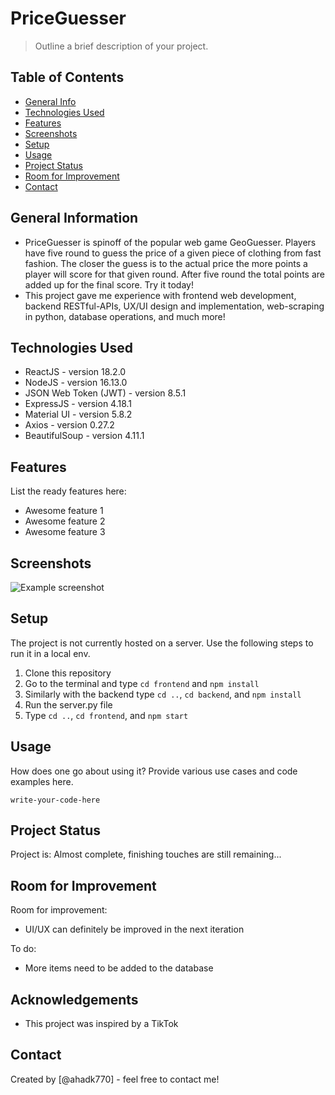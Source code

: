 # PriceGuesser

> Outline a brief description of your project.

## Table of Contents
* [General Info](#general-information)
* [Technologies Used](#technologies-used)
* [Features](#features)
* [Screenshots](#screenshots)
* [Setup](#setup)
* [Usage](#usage)
* [Project Status](#project-status)
* [Room for Improvement](#room-for-improvement)
* [Contact](#contact)
<!-- * [License](#license) -->


## General Information
- PriceGuesser is spinoff of the popular web game GeoGuesser. Players have five round to guess the price of a given piece of clothing from fast fashion. The closer the guess is to the actual price the more points a player will score for that given round. After five round the total points are added up for the final score. Try it today!
- This project gave me experience with frontend web development, backend RESTful-APIs, UX/UI design and implementation, web-scraping in python, database operations, and much more! 


## Technologies Used
- ReactJS - version 18.2.0
- NodeJS - version 16.13.0
- JSON Web Token (JWT) - version 8.5.1
- ExpressJS - version 4.18.1
- Material UI - version 5.8.2
- Axios - version 0.27.2
- BeautifulSoup - version 4.11.1

## Features
List the ready features here:
- Awesome feature 1
- Awesome feature 2
- Awesome feature 3


## Screenshots
![Example screenshot](./img/screenshot.png)
<!-- If you have screenshots you'd like to share, include them here. -->


## Setup
The project is not currently hosted on a server. Use the following steps to run it in a local env.

1) Clone this repository
2) Go to the terminal and type `cd frontend` and `npm install`
3) Similarly with the backend type `cd ..`, `cd backend`, and `npm install`
4) Run the server.py file
5) Type `cd ..`, `cd frontend`, and `npm start`


## Usage
How does one go about using it?
Provide various use cases and code examples here.

`write-your-code-here`


## Project Status
Project is: Almost complete, finishing touches are still remaining...


## Room for Improvement

Room for improvement:
- UI/UX can definitely be improved in the next iteration

To do:
- More items need to be added to the database


## Acknowledgements
- This project was inspired by a TikTok


## Contact
Created by [@ahadk770] - feel free to contact me!
